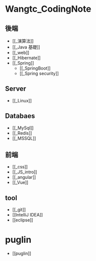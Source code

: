 # Wangtc_CodingNote

## 後端

- [[_演算法]]
- [[_Java 基礎]]
- [[_web]]
- [[_Hibernate]]
- [[_Spring]]
	- [[_SpringBoot]]
	- [[_Spring security]]

## Server
- [[_Linux]]

## Databaes
- [[_MySql]]
- [[_Redis]]
- [[_MSSQL]]

## 前端
- [[_css]]
- [[_JS_intro]]
- [[_angular]]
- [[_Vue]]

## tool
- [[_git]]
- [[IntelliJ IDEA]]
- [[eclipse]]

# puglin
- [[puglin]]